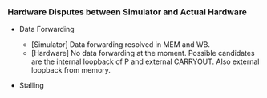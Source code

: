 ### Hardware Disputes between Simulator and Actual Hardware

* Data Forwarding 
  * [Simulator] Data forwarding resolved in MEM and WB.
  * [Hardware] No data forwarding at the moment. Possible candidates are the internal loopback of P and external CARRYOUT. Also external loopback from memory.
   
* Stalling
